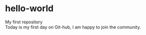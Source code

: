 # hello-world
My first repository<br>
Today is my first day on Git-hub, I am happy to join the community.
